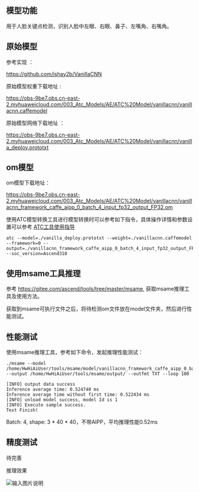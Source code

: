 ## 模型功能

 用于人脸关键点检测，识别人脸中左眼、右眼、鼻子、左嘴角、右嘴角。

## 原始模型

参考实现 ：

https://github.com/ishay2b/VanillaCNN

原始模型权重下载地址 :

https://obs-9be7.obs.cn-east-2.myhuaweicloud.com/003_Atc_Models/AE/ATC%20Model/vanillacnn/vanillacnn.caffemodel

原始模型网络下载地址 ：

https://obs-9be7.obs.cn-east-2.myhuaweicloud.com/003_Atc_Models/AE/ATC%20Model/vanillacnn/vanilla_deploy.prototxt


## om模型

om模型下载地址：

https://obs-9be7.obs.cn-east-2.myhuaweicloud.com/003_Atc_Models/AE/ATC%20Model/vanillacnn/vanillacnn_framework_caffe_aipp_0_batch_4_input_fp32_output_FP32.om

使用ATC模型转换工具进行模型转换时可以参考如下指令，具体操作详情和参数设置可以参考  [ATC工具使用指导](https://support.huaweicloud.com/ti-atc-A200dk_3000/altasatc_16_002.html) 

```
atc --model=./vanilla_deploy.prototxt --weight=./vanillacnn.caffemodel --framework=0 --output=./vanillacnn_framework_caffe_aipp_0_batch_4_input_fp32_output_FP32 --soc_version=Ascend310
```

## 使用msame工具推理

参考 https://gitee.com/ascend/tools/tree/master/msame, 获取msame推理工具及使用方法。

获取到msame可执行文件之后，将待检测om文件放在model文件夹，然后进行性能测试。

## 性能测试

使用msame推理工具，参考如下命令，发起推理性能测试： 

```
./msame --model /home/HwHiAiUser/tools/msame/model/vanillacnn_framework_caffe_aipp_0_batch_4_input_fp32_output_FP32.om --output /home/HwHiAiUser/tools/msame/output/ --outfmt TXT --loop 100
```

```
[INFO] output data success
Inference average time: 0.524740 ms
Inference average time without first time: 0.522434 ms
[INFO] unload model success, model Id is 1
[INFO] Execute sample success.
Test Finish!
```

Batch: 4, shape: 3 * 40 * 40，不带AIPP，平均推理性能0.52ms

## 精度测试

待完善

推理效果

![输入图片说明](https://images.gitee.com/uploads/images/2020/1116/160149_83c721c6_8113712.jpeg "e269decb-5f25-4d8c-e4df-3fb98da9d306.jpg")